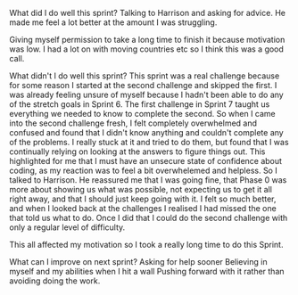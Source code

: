 What did I do well this sprint?
Talking to Harrison and asking for advice. He made me feel a lot better at the amount I was struggling.

Giving myself permission to take a long time to finish it because motivation was low. I had a lot on with moving countries etc so I think this was a good call.

What didn't I do well this sprint?
This sprint was a real challenge because for some reason I started at the second challenge and skipped the first. I was already feeling unsure of myself because I hadn't been able to do any of the stretch goals in Sprint 6. The first challenge in Sprint 7 taught us everything we needed to know to complete the second. So when I came into the second challenge fresh, I felt completely overwhelmed and confused and found that I didn't know anything and couldn't complete any of the problems. I really stuck at it and tried to do them, but found that I was continually relying on looking at the answers to figure things out. This highlighted for me that I must have an unsecure state of confidence about coding, as my reaction was to feel a bit overwhelemed and helpless. So I talked to Harrison. He reassured me that I was going fine, that Phase 0 was more about showing us what was possible, not expecting us to get it all right away, and that I should just keep going with it. I felt so much better, and when I looked back at the challenges I realised I had missed the one that told us what to do. Once I did that I could do the second challenge with only a regular level of difficulty.

This all affected my motivation so I took a really long time to do this Sprint.

What can I improve on next sprint?
Asking for help sooner
Believing in myself and my abilities when I hit a wall
Pushing forward with it rather than avoiding doing the work.